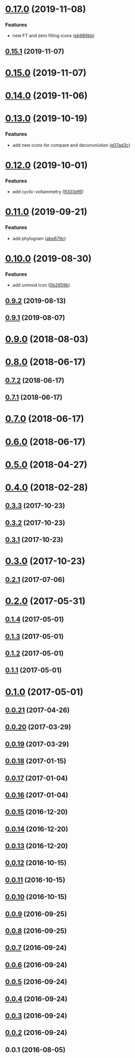 # [0.17.0](https://github.com/cheminfo/font/compare/v0.16.0...v0.17.0) (2019-11-08)


### Features

* new FT and zero filling icons ([eb689bb](https://github.com/cheminfo/font/commit/eb689bb7eb1ef86db4e4c96f8e9b2c3d9942f965))



## [0.15.1](https://github.com/cheminfo/font/compare/v0.15.0...v0.15.1) (2019-11-07)



# [0.15.0](https://github.com/cheminfo/font/compare/v0.14.0...v0.15.0) (2019-11-07)



# [0.14.0](https://github.com/cheminfo/font/compare/v0.13.0...v0.14.0) (2019-11-06)



# [0.13.0](https://github.com/cheminfo/font/compare/v0.12.0...v0.13.0) (2019-10-19)


### Features

* add new icons for compare and deconvolution ([e07ad3c](https://github.com/cheminfo/font/commit/e07ad3c169011d619bd5bd9f329c316105e781e7))



# [0.12.0](https://github.com/cheminfo/font/compare/v0.11.0...v0.12.0) (2019-10-01)


### Features

* add cyclic-voltammetry ([9303df6](https://github.com/cheminfo/font/commit/9303df6857ba59581a49ffb343591949f81f8a10))



# [0.11.0](https://github.com/cheminfo/font/compare/v0.10.0...v0.11.0) (2019-09-21)


### Features

* add phylogram ([abe679c](https://github.com/cheminfo/font/commit/abe679c9aa07c1655eba2893dcb12dd342349089))



# [0.10.0](https://github.com/cheminfo/font/compare/v0.9.2...v0.10.0) (2019-08-30)


### Features

* add unimod icon ([0b2859b](https://github.com/cheminfo/font/commit/0b2859bdf885fd72bb8389bfad5313d39df8ce32))



## [0.9.2](https://github.com/cheminfo/font/compare/v0.9.1...v0.9.2) (2019-08-13)



## [0.9.1](https://github.com/cheminfo/font/compare/v0.9.0...v0.9.1) (2019-08-07)



# [0.9.0](https://github.com/cheminfo/font/compare/v0.8.0...v0.9.0) (2018-08-03)



# [0.8.0](https://github.com/cheminfo/font/compare/v0.7.2...v0.8.0) (2018-06-17)



## [0.7.2](https://github.com/cheminfo/font/compare/v0.7.1...v0.7.2) (2018-06-17)



## [0.7.1](https://github.com/cheminfo/font/compare/v0.7.0...v0.7.1) (2018-06-17)



# [0.7.0](https://github.com/cheminfo/font/compare/v0.6.0...v0.7.0) (2018-06-17)



# [0.6.0](https://github.com/cheminfo/font/compare/v0.5.0...v0.6.0) (2018-06-17)



# [0.5.0](https://github.com/cheminfo/font/compare/v0.4.0...v0.5.0) (2018-04-27)



# [0.4.0](https://github.com/cheminfo/font/compare/v0.3.3...v0.4.0) (2018-02-28)



## [0.3.3](https://github.com/cheminfo/font/compare/v0.3.2...v0.3.3) (2017-10-23)



## [0.3.2](https://github.com/cheminfo/font/compare/v0.3.1...v0.3.2) (2017-10-23)



## [0.3.1](https://github.com/cheminfo/font/compare/v0.3.0...v0.3.1) (2017-10-23)



# [0.3.0](https://github.com/cheminfo/font/compare/v0.2.1...v0.3.0) (2017-10-23)



## [0.2.1](https://github.com/cheminfo/font/compare/v0.2.0...v0.2.1) (2017-07-06)



# [0.2.0](https://github.com/cheminfo/font/compare/v0.1.4...v0.2.0) (2017-05-31)



## [0.1.4](https://github.com/cheminfo/font/compare/v0.1.3...v0.1.4) (2017-05-01)



## [0.1.3](https://github.com/cheminfo/font/compare/v0.1.2...v0.1.3) (2017-05-01)



## [0.1.2](https://github.com/cheminfo/font/compare/v0.1.1...v0.1.2) (2017-05-01)



## [0.1.1](https://github.com/cheminfo/font/compare/v0.1.0...v0.1.1) (2017-05-01)



# [0.1.0](https://github.com/cheminfo/font/compare/v0.0.21...v0.1.0) (2017-05-01)



## [0.0.21](https://github.com/cheminfo/font/compare/v0.0.20...v0.0.21) (2017-04-26)



## [0.0.20](https://github.com/cheminfo/font/compare/v0.0.19...v0.0.20) (2017-03-29)



## [0.0.19](https://github.com/cheminfo/font/compare/v0.0.18...v0.0.19) (2017-03-29)



## [0.0.18](https://github.com/cheminfo/font/compare/v0.0.17...v0.0.18) (2017-01-15)



## [0.0.17](https://github.com/cheminfo/font/compare/v0.0.16...v0.0.17) (2017-01-04)



## [0.0.16](https://github.com/cheminfo/font/compare/v0.0.15...v0.0.16) (2017-01-04)



## [0.0.15](https://github.com/cheminfo/font/compare/v0.0.14...v0.0.15) (2016-12-20)



## [0.0.14](https://github.com/cheminfo/font/compare/v0.0.13...v0.0.14) (2016-12-20)



## [0.0.13](https://github.com/cheminfo/font/compare/v0.0.12...v0.0.13) (2016-12-20)



## [0.0.12](https://github.com/cheminfo/font/compare/v0.0.11...v0.0.12) (2016-10-15)



## [0.0.11](https://github.com/cheminfo/font/compare/v0.0.10...v0.0.11) (2016-10-15)



## [0.0.10](https://github.com/cheminfo/font/compare/v0.0.9...v0.0.10) (2016-10-15)



## [0.0.9](https://github.com/cheminfo/font/compare/v0.0.8...v0.0.9) (2016-09-25)



## [0.0.8](https://github.com/cheminfo/font/compare/v0.0.7...v0.0.8) (2016-09-25)



## [0.0.7](https://github.com/cheminfo/font/compare/v0.0.6...v0.0.7) (2016-09-24)



## [0.0.6](https://github.com/cheminfo/font/compare/v0.0.5...v0.0.6) (2016-09-24)



## [0.0.5](https://github.com/cheminfo/font/compare/v0.0.4...v0.0.5) (2016-09-24)



## [0.0.4](https://github.com/cheminfo/font/compare/v0.0.3...v0.0.4) (2016-09-24)



## [0.0.3](https://github.com/cheminfo/font/compare/v0.0.2...v0.0.3) (2016-09-24)



## [0.0.2](https://github.com/cheminfo/font/compare/v0.0.1...v0.0.2) (2016-09-24)



## 0.0.1 (2016-08-05)



